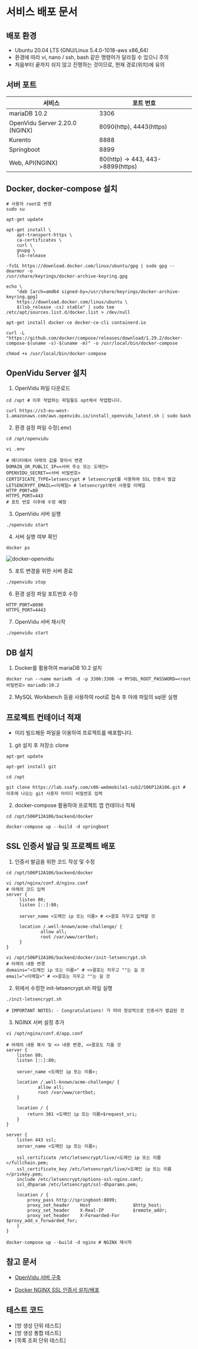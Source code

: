 # 서비스 배포 문서

## 배포 환경

- Ubuntu 20.04 LTS (GNU/Linux 5.4.0-1018-aws x86_64)
- 환경에 따라 vi, nano / ssh, bash 같은 명령어가 달라질 수 있으니 주의
- 처음부터 끝까지 쉬지 않고 진행하는 것이므로, 현재 경로(위치)에 유의

## 서버 포트

| 서비스                         | 포트 번호                         |
| ------------------------------ | --------------------------------- |
| mariaDB 10.2                   | 3306                              |
| OpenVidu Server 2.20.0 (NGINX) | 8090(http), 4443(https)           |
| Kurento                        | 8888                              |
| Springboot                     | 8899                              |
| Web, API(NGINX)                | 80(http) -> 443, 443->8899(https) |

## Docker, docker-compose 설치

```shell
# 사용자 root로 변경
sudo su

apt-get update

apt-get install \
	apt-transport-https \
	ca-certificates \
	curl \
	gnupg \
	lsb-release

-fsSL https://download.docker.com/linux/ubuntu/gpg | sudo gpg --dearmor -o
/usr/share/keyrings/docker-archive-keyring.gpg

echo \
	"deb [arch=amd64 signed-by=/usr/share/keyrings/docker-archive-keyring.gpg]
	https://download.docker.com/linux/ubuntu \
	$(lsb_release -cs) stable" | sudo tee /etc/apt/sources.list.d/docker.list > /dev/null

apt-get install docker-ce docker-ce-cli containerd.io

curl -L "https://github.com/docker/compose/releases/download/1.29.2/docker-compose-$(uname -s)-$(uname -m)" -o /usr/local/bin/docker-compose

chmod +x /usr/local/bin/docker-compose
```

## OpenVidu Server 설치

1. OpenVidu 파일 다운로드

```shell
cd /opt # 이후 작업하는 파일들도 opt에서 작업합니다.

curl https://s3-eu-west-1.amazonaws.com/aws.openvidu.io/install_openvidu_latest.sh | sudo bash
```

2. 환경 설정 파일 수정(.env)

```shell
cd /opt/openvidu

vi .env

# 에디터에서 아래의 값을 찾아서 변경
DOMAIN_OR_PUBLIC_IP=<서버 주소 또는 도메인>
OPENVIDU_SECRET=<서버 비밀번호>
CERTIFICATE_TYPE=letsencrypt # letsencrypt를 사용하여 SSL 인증서 발급
LETSENCRYPT_EMAIL=<이메일> # letsencrypt에서 사용할 이메일
HTTP_PORT=80
HTTPS_PORT=443
# 포트 번호 이후에 수정 예정
```

3. OpenVidu 서버 실행

```shell
./openvidu start
```

4. 서버 실행 여부 확인

```shell
docker ps
```

![docker-openvidu](images/Docker-OpenVidu.png)

5. 포트 변경을 위한 서버 종료

```shell
./openvidu stop
```

6. 환경 설정 파일 포트번호 수정

```shell
HTTP_PORT=8090
HTTPS_PORT=4443
```

7. OpenVidu 서버 재시작

```shell
./openvidu start
```

## DB 설치

1. Docker를 활용하여 mariaDB 10.2 설치

```shell
docker run --name mariadb -d -p 3306:3306 -e MYSQL_ROOT_PASSWORD=<root 비밀번호> mariadb:10.2
```

2. MySQL Workbench 등을 사용하여 root로 접속 후 아래 파일의 sql문 실행

## 프로젝트 컨테이너 적재

- 미리 빌드해둔 파일을 이용하여 프로젝트를 배포합니다.

1. git 설치 후 저장소 clone

```shell
apt-get update

apt-get install git

cd /opt

git clone https://lab.ssafy.com/s06-webmobile1-sub2/S06P12A106.git # 이후에 나오는 git 사용자 아이디 비밀번호 입력
```

2. docker-compose 활용하여 프로젝트 앱 컨테이너 적재

```shell
cd /opt/S06P12A106/backend/docker

docker-compose up --build -d springboot
```

## SSL 인증서 발급 및 프로젝트 배포

1. 인증서 발급을 위한 코드 작성 및 수정

```shell
cd /opt/S06P12A106/backend/docker

vi /opt/nginx/conf.d/nginx.conf
# 아래의 코드 입력
server {
     listen 80;
     listen [::]:80;

     server_name <도메인 ip 또는 이름> # <>괄호 지우고 입력할 것

     location /.well-known/acme-challenge/ {
             allow all;
             root /var/www/certbot;
     }
}

vi /opt/S06P12A106/backend/docker/init-letsencrypt.sh
# 아래의 내용 변경
domains="<도메인 ip 또는 이름>" # <>괄호는 지우고 ""는 길 것
email="<이메일>" # <>괄호는 지우고 ""는 길 것
```

2. 위에서 수정한 init-letsencrypt.sh 파일 실행

```shell
./init-letsencrypt.sh

# IMPORTANT NOTES: - Congratulations! 가 떠야 정상적으로 인증서가 발급된 것
```

3. NGINX 서버 설정 추가

```shell
vi /opt/nginx/conf.d/app.conf

# 아래의 내용 복사 및 <> 내용 변경, <>괄호도 지울 것
server {
    listen 80;
    listen [::]:80;

    server_name <도메인 ip 또는 이름>;

    location /.well-known/acme-challenge/ {
            allow all;
            root /var/www/certbot;
    }

    location / {
        return 301 <도메인 ip 또는 이름>$request_uri;
    }
}

server {
    listen 443 ssl;
    server_name <도메인 ip 또는 이름>;

    ssl_certificate /etc/letsencrypt/live/<도메인 ip 또는 이름>/fullchain.pem;
    ssl_certificate_key /etc/letsencrypt/live/<도메인 ip 또는 이름>/privkey.pem;
    include /etc/letsencrypt/options-ssl-nginx.conf;
    ssl_dhparam /etc/letsencrypt/ssl-dhparams.pem;

    location / {
        proxy_pass http://springboot:8899;
        proxy_set_header    Host                $http_host;
        proxy_set_header    X-Real-IP           $remote_addr;
        proxy_set_header    X-Forwarded-For     $proxy_add_x_forwarded_for;
    }
}

docker-compose up --build -d nginx # NGINX 재시작
```

## 참고 문서

- [OpenVidu 서버 구축](https://github-wiki-see.page/m/483759/Square4Us/wiki/Openvidu-%EA%B5%AC%EC%B6%95-%EA%B3%BC%EC%A0%95)

- [Docker NGINX SSL 인증서 설치/배포](https://velog.io/@fordevelop/Docker-Nginx-Certbot-Lets-Encrypt%EB%A5%BC-%EC%82%AC%EC%9A%A9%ED%95%B4-SSL-%EC%9D%B8%EC%A6%9D%EC%84%9C-%EB%B0%9C%EA%B8%89)

## 테스트 코드
- [방 생성 단위 테스트]
- [방 생성 통합 테스트]
- [목록 조회 단위 테스트]
